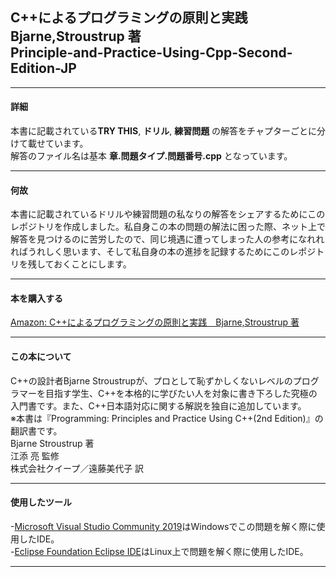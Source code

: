 ## C++によるプログラミングの原則と実践　Bjarne,Stroustrup 著 <br> Principle-and-Practice-Using-Cpp-Second-Edition-JP
***
#### 詳細
本書に記載されている**TRY THIS**, **ドリル**, **練習問題** の解答をチャプターごとに分けて載せています。<br>
解答のファイル名は基本 __**章.問題タイプ.問題番号.cpp**__ となっています。
***
#### 何故
本書に記載されているドリルや練習問題の私なりの解答をシェアするためにこのレポジトリを作成しました。私自身この本の問題の解法に困った際、ネット上で解答を見つけるのに苦労したので、同じ境遇に遭ってしまった人の参考になれれればうれしく思います、そして私自身の本の進捗を記録するためにこのレポジトリを残しておくことにします。
***
#### 本を購入する
[Amazon: C++によるプログラミングの原則と実践　Bjarne,Stroustrup 著](https://www.amazon.co.jp/C-%E3%81%AB%E3%82%88%E3%82%8B%E3%83%97%E3%83%AD%E3%82%B0%E3%83%A9%E3%83%9F%E3%83%B3%E3%82%B0%E3%81%AE%E5%8E%9F%E5%89%87%E3%81%A8%E5%AE%9F%E8%B7%B5-Bjarne-Stroustrup/dp/4048930516)
***
#### この本について
C++の設計者Bjarne Stroustrupが、プロとして恥ずかしくないレベルのプログラマーを目指す学生、C++を本格的に学びたい人を対象に書き下ろした究極の入門書です。また、C++日本語対応に関する解説を独自に追加しています。<br>
※本書は『Programming: Principles and Practice Using C++(2nd Edition)』の翻訳書です。 <br>
Bjarne Stroustrup 著 <br>
江添 亮 監修 <br>
株式会社クイープ／遠藤美代子 訳 <br>
***
#### 使用したツール
-[Microsoft Visual Studio Community 2019](https://visualstudio.microsoft.com/ja/downloads/)はWindowsでこの問題を解く際に使用したIDE。 <br>
-[Eclipse Foundation Eclipse IDE](https://www.eclipse.org/downloads/)はLinux上で問題を解く際に使用したIDE。 <br>
***
